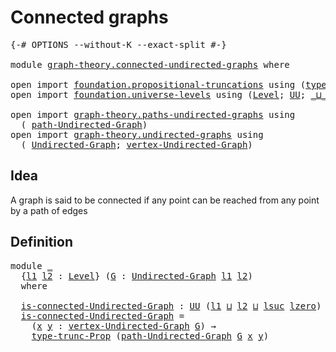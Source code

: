 # Connected graphs

<pre class="Agda"><a id="29" class="Symbol">{-#</a> <a id="33" class="Keyword">OPTIONS</a> <a id="41" class="Pragma">--without-K</a> <a id="53" class="Pragma">--exact-split</a> <a id="67" class="Symbol">#-}</a>

<a id="72" class="Keyword">module</a> <a id="79" href="graph-theory.connected-undirected-graphs.html" class="Module">graph-theory.connected-undirected-graphs</a> <a id="120" class="Keyword">where</a>

<a id="127" class="Keyword">open</a> <a id="132" class="Keyword">import</a> <a id="139" href="foundation.propositional-truncations.html" class="Module">foundation.propositional-truncations</a> <a id="176" class="Keyword">using</a> <a id="182" class="Symbol">(</a><a id="183" href="foundation.propositional-truncations.html#1701" class="Postulate">type-trunc-Prop</a><a id="198" class="Symbol">)</a>
<a id="200" class="Keyword">open</a> <a id="205" class="Keyword">import</a> <a id="212" href="foundation.universe-levels.html" class="Module">foundation.universe-levels</a> <a id="239" class="Keyword">using</a> <a id="245" class="Symbol">(</a><a id="246" href="Agda.Primitive.html#597" class="Postulate">Level</a><a id="251" class="Symbol">;</a> <a id="253" href="foundation-core.universe-levels.html#222" class="Primitive">UU</a><a id="255" class="Symbol">;</a> <a id="257" href="Agda.Primitive.html#810" class="Primitive Operator">_⊔_</a><a id="260" class="Symbol">;</a> <a id="262" href="Agda.Primitive.html#780" class="Primitive">lsuc</a><a id="266" class="Symbol">;</a> <a id="268" href="Agda.Primitive.html#764" class="Primitive">lzero</a><a id="273" class="Symbol">)</a>

<a id="276" class="Keyword">open</a> <a id="281" class="Keyword">import</a> <a id="288" href="graph-theory.paths-undirected-graphs.html" class="Module">graph-theory.paths-undirected-graphs</a> <a id="325" class="Keyword">using</a>
  <a id="333" class="Symbol">(</a> <a id="335" href="graph-theory.paths-undirected-graphs.html#680" class="Datatype">path-Undirected-Graph</a><a id="356" class="Symbol">)</a>
<a id="358" class="Keyword">open</a> <a id="363" class="Keyword">import</a> <a id="370" href="graph-theory.undirected-graphs.html" class="Module">graph-theory.undirected-graphs</a> <a id="401" class="Keyword">using</a>
  <a id="409" class="Symbol">(</a> <a id="411" href="graph-theory.undirected-graphs.html#343" class="Function">Undirected-Graph</a><a id="427" class="Symbol">;</a> <a id="429" href="graph-theory.undirected-graphs.html#539" class="Function">vertex-Undirected-Graph</a><a id="452" class="Symbol">)</a>
</pre>
## Idea

A graph is said to be connected if any point can be reached from any point by a path of edges

## Definition

<pre class="Agda"><a id="586" class="Keyword">module</a> <a id="593" href="graph-theory.connected-undirected-graphs.html#593" class="Module">_</a>
  <a id="597" class="Symbol">{</a><a id="598" href="graph-theory.connected-undirected-graphs.html#598" class="Bound">l1</a> <a id="601" href="graph-theory.connected-undirected-graphs.html#601" class="Bound">l2</a> <a id="604" class="Symbol">:</a> <a id="606" href="Agda.Primitive.html#597" class="Postulate">Level</a><a id="611" class="Symbol">}</a> <a id="613" class="Symbol">(</a><a id="614" href="graph-theory.connected-undirected-graphs.html#614" class="Bound">G</a> <a id="616" class="Symbol">:</a> <a id="618" href="graph-theory.undirected-graphs.html#343" class="Function">Undirected-Graph</a> <a id="635" href="graph-theory.connected-undirected-graphs.html#598" class="Bound">l1</a> <a id="638" href="graph-theory.connected-undirected-graphs.html#601" class="Bound">l2</a><a id="640" class="Symbol">)</a>
  <a id="644" class="Keyword">where</a>

  <a id="653" href="graph-theory.connected-undirected-graphs.html#653" class="Function">is-connected-Undirected-Graph</a> <a id="683" class="Symbol">:</a> <a id="685" href="foundation-core.universe-levels.html#222" class="Primitive">UU</a> <a id="688" class="Symbol">(</a><a id="689" href="graph-theory.connected-undirected-graphs.html#598" class="Bound">l1</a> <a id="692" href="Agda.Primitive.html#810" class="Primitive Operator">⊔</a> <a id="694" href="graph-theory.connected-undirected-graphs.html#601" class="Bound">l2</a> <a id="697" href="Agda.Primitive.html#810" class="Primitive Operator">⊔</a> <a id="699" href="Agda.Primitive.html#780" class="Primitive">lsuc</a> <a id="704" href="Agda.Primitive.html#764" class="Primitive">lzero</a><a id="709" class="Symbol">)</a>
  <a id="713" href="graph-theory.connected-undirected-graphs.html#653" class="Function">is-connected-Undirected-Graph</a> <a id="743" class="Symbol">=</a>
    <a id="749" class="Symbol">(</a><a id="750" href="graph-theory.connected-undirected-graphs.html#750" class="Bound">x</a> <a id="752" href="graph-theory.connected-undirected-graphs.html#752" class="Bound">y</a> <a id="754" class="Symbol">:</a> <a id="756" href="graph-theory.undirected-graphs.html#539" class="Function">vertex-Undirected-Graph</a> <a id="780" href="graph-theory.connected-undirected-graphs.html#614" class="Bound">G</a><a id="781" class="Symbol">)</a> <a id="783" class="Symbol">→</a>
    <a id="789" href="foundation.propositional-truncations.html#1701" class="Postulate">type-trunc-Prop</a> <a id="805" class="Symbol">(</a><a id="806" href="graph-theory.paths-undirected-graphs.html#680" class="Datatype">path-Undirected-Graph</a> <a id="828" href="graph-theory.connected-undirected-graphs.html#614" class="Bound">G</a> <a id="830" href="graph-theory.connected-undirected-graphs.html#750" class="Bound">x</a> <a id="832" href="graph-theory.connected-undirected-graphs.html#752" class="Bound">y</a><a id="833" class="Symbol">)</a>
</pre>
